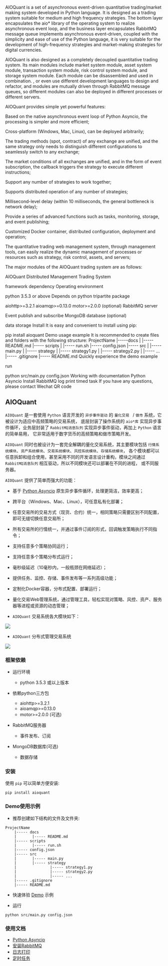 AIOQuant is a set of asynchronous event-driven quantitative trading/market making system developed in Python language. It is designed as a trading system suitable for medium and high frequency strategies. The bottom layer encapsulates the aio* library of the operating system to realize asynchronous event loop, and the business layer encapsulates RabbitMQ message queue implements asynchronous event-driven, coupled with the simplicity and ease of use of the Python language, it is very suitable for the development of high-frequency strategies and market-making strategies for digital currencies.

AIOQuant is also designed as a completely decoupled quantitative trading system. Its main modules include market system module, asset system module, transaction system module, risk control system module, and storage system module. Each module can be disassembled and used in combination. , or even use different development languages ​​to design and refactor, and modules are mutually driven through RabbitMQ message queues, so different modules can also be deployed in different processes or different servers.

AIOQuant provides simple yet powerful features:

Based on the native asynchronous event loop of Python Asyncio, the processing is simpler and more efficient;

Cross-platform (Windows, Mac, Linux), can be deployed arbitrarily;

The trading methods (spot, contract) of any exchange are unified, and the same strategy only needs to distinguish different configurations to seamlessly switch to any exchange;

The market conditions of all exchanges are unified, and in the form of event subscription, the callback triggers the strategy to execute different instructions;

Support any number of strategies to work together;

Supports distributed operation of any number of strategies;

Millisecond-level delay (within 10 milliseconds, the general bottleneck is network delay);

Provide a series of advanced functions such as tasks, monitoring, storage, and event publishing;

Customized Docker container, distributed configuration, deployment and operation;

The quantitative trading web management system, through management tools, can easily realize the dynamic management of processes or resources such as strategy, risk control, assets, and servers;

The major modules of the AIOQuant trading system are as follows:

AIOQuant Distributed Management Trading System

framework dependency Operating environment

python 3.5.3 or above Depends on python tripartite package

aiohttp>=3.2.1 aioamqp>=0.13.0 motor>=2.0.0 (optional) RabbitMQ server

Event publish and subscribe MongoDB database (optional)

data storage Install It is easy and convenient to install using pip:

pip install aioquant Demo usage example It is recommended to create files and folders with the following structure: ProjectName |-----docs | |----- README.md |----- scripts | |----- run.sh |----- config.json |----- src | |----- main.py | |----- strategy | |----- strategy1.py | |----- strategy2.py | |----- ... |----- .gitignore |----- README.md Quickly experience the demo example

run

python src/main.py config.json Working with documentation Python Asyncio Install RabbitMQ log print timed task If you have any questions, please contact Wechat QR code


## AIOQuant

`AIOQuant` 是一套使用 `Python` 语言开发的 `异步事件驱动` 的 `量化交易 ` / `做市` 系统，它被设计为适应中高频策略的交易系统，
底层封装了操作系统的 `aio*库` 实现异步事件循环，业务层封装了 `RabbitMQ消息队列` 实现异步事件驱动，再加上 `Python` 语言的简单易用，
它非常适用于数字货币的高频策略和做市策略开发。

`AIOQuant` 同时也被设计为一套完全解耦的量化交易系统，其主要模块包括 `行情系统模块`、`资产系统模块`、`交易系统模块`、`风控系统模块`、`存储系统模块`，
各个模块都可以任意拆卸和组合使用，甚至采用不同的开发语言设计重构，模块之间通过 `RabbitMQ消息队列` 相互驱动，所以不同模块还可以部署在不同的进程，
或不同服务器。

`AIOQuant` 提供了简单而强大的功能：
- 基于 [Python Asyncio](https://docs.python.org/3/library/asyncio.html) 原生异步事件循环，处理更简洁，效率更高；
- 跨平台（Windows、Mac、Linux），可任意私有化部署；
- 任意交易所的交易方式（现货、合约）统一，相同策略只需要区别不同配置，即可无缝切换任意交易所；
- 所有交易所的行情统一，并通过事件订阅的形式，回调触发策略执行不同指令；
- 支持任意多个策略协同运行；
- 支持任意多个策略分布式运行；
- 毫秒级延迟（10毫秒内，一般瓶颈在网络延迟）；
- 提供任务、监控、存储、事件发布等一系列高级功能；
- 定制化Docker容器，分布式配置、部署运行；
- 量化交易Web管理系统，通过管理工具，轻松实现对策略、风控、资产、服务器等进程或资源的动态管理；

- `AIOQuant` 交易系统各大模块如下：
<p>
  <img src ="./docs/images/aioq_framework2.png" align="middle"/>
</p>

- `AIOQuant` 分布式管理交易系统
<p>
  <img src ="./docs/images/aioq_framework.jpg" align="middle"/>
</p>



### 框架依赖

- 运行环境
	- python 3.5.3 或以上版本

- 依赖python三方包
	- aiohttp>=3.2.1
	- aioamqp>=0.13.0
	- motor>=2.0.0 (可选)

- RabbitMQ服务器
    - 事件发布、订阅

- MongoDB数据库(可选)
    - 数据存储


### 安装
使用 `pip` 可以简单方便安装:
```text
pip install aioquant
```


### Demo使用示例

- 推荐创建如下结构的文件及文件夹:
```text
ProjectName
    |----- docs
    |       |----- README.md
    |----- scripts
    |       |----- run.sh
    |----- config.json
    |----- src
    |       |----- main.py
    |       |----- strategy
    |               |----- strategy1.py
    |               |----- strategy2.py
    |               |----- ...
    |----- .gitignore
    |----- README.md
```

- 快速体验 [Demo](example/demo) 示例


- 运行
```text
python src/main.py config.json
```


### 使用文档
- [Python Asyncio](https://docs.python.org/3/library/asyncio.html)
- [安装RabbitMQ](docs/others/rabbitmq_deploy.md)
- [日志打印](docs/others/logger.md)
- [定时任务](docs/others/tasks.md)

